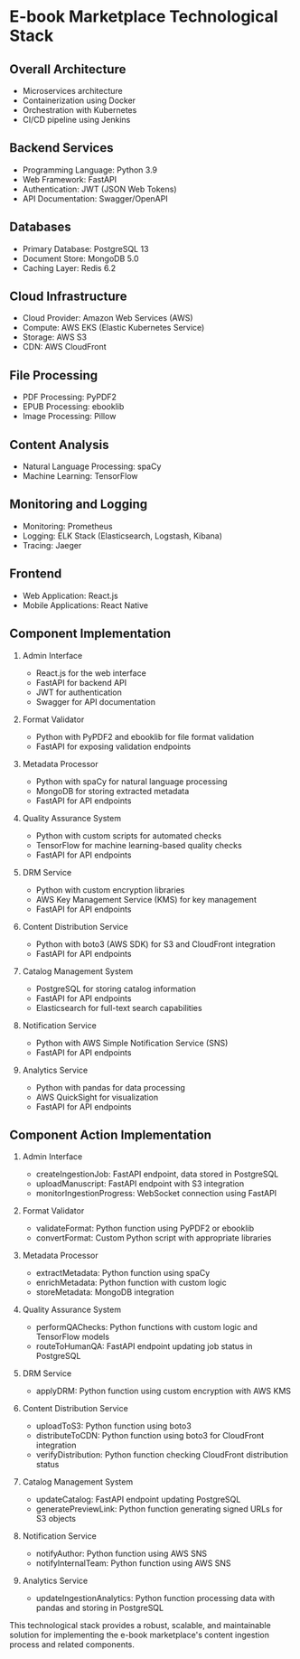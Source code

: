 # E-book Marketplace Technological Stack

## Overall Architecture
- Microservices architecture
- Containerization using Docker
- Orchestration with Kubernetes
- CI/CD pipeline using Jenkins

## Backend Services
- Programming Language: Python 3.9
- Web Framework: FastAPI
- Authentication: JWT (JSON Web Tokens)
- API Documentation: Swagger/OpenAPI

## Databases
- Primary Database: PostgreSQL 13
- Document Store: MongoDB 5.0
- Caching Layer: Redis 6.2

## Cloud Infrastructure
- Cloud Provider: Amazon Web Services (AWS)
- Compute: AWS EKS (Elastic Kubernetes Service)
- Storage: AWS S3
- CDN: AWS CloudFront

## File Processing
- PDF Processing: PyPDF2
- EPUB Processing: ebooklib
- Image Processing: Pillow

## Content Analysis
- Natural Language Processing: spaCy
- Machine Learning: TensorFlow

## Monitoring and Logging
- Monitoring: Prometheus
- Logging: ELK Stack (Elasticsearch, Logstash, Kibana)
- Tracing: Jaeger

## Frontend
- Web Application: React.js
- Mobile Applications: React Native

## Component Implementation

1. Admin Interface
   - React.js for the web interface
   - FastAPI for backend API
   - JWT for authentication
   - Swagger for API documentation

2. Format Validator
   - Python with PyPDF2 and ebooklib for file format validation
   - FastAPI for exposing validation endpoints

3. Metadata Processor
   - Python with spaCy for natural language processing
   - MongoDB for storing extracted metadata
   - FastAPI for API endpoints

4. Quality Assurance System
   - Python with custom scripts for automated checks
   - TensorFlow for machine learning-based quality checks
   - FastAPI for API endpoints

5. DRM Service
   - Python with custom encryption libraries
   - AWS Key Management Service (KMS) for key management
   - FastAPI for API endpoints

6. Content Distribution Service
   - Python with boto3 (AWS SDK) for S3 and CloudFront integration
   - FastAPI for API endpoints

7. Catalog Management System
   - PostgreSQL for storing catalog information
   - FastAPI for API endpoints
   - Elasticsearch for full-text search capabilities

8. Notification Service
   - Python with AWS Simple Notification Service (SNS)
   - FastAPI for API endpoints

9. Analytics Service
   - Python with pandas for data processing
   - AWS QuickSight for visualization
   - FastAPI for API endpoints

## Component Action Implementation

1. Admin Interface
   - createIngestionJob: FastAPI endpoint, data stored in PostgreSQL
   - uploadManuscript: FastAPI endpoint with S3 integration
   - monitorIngestionProgress: WebSocket connection using FastAPI

2. Format Validator
   - validateFormat: Python function using PyPDF2 or ebooklib
   - convertFormat: Custom Python script with appropriate libraries

3. Metadata Processor
   - extractMetadata: Python function using spaCy
   - enrichMetadata: Python function with custom logic
   - storeMetadata: MongoDB integration

4. Quality Assurance System
   - performQAChecks: Python functions with custom logic and TensorFlow models
   - routeToHumanQA: FastAPI endpoint updating job status in PostgreSQL

5. DRM Service
   - applyDRM: Python function using custom encryption with AWS KMS

6. Content Distribution Service
   - uploadToS3: Python function using boto3
   - distributeToCDN: Python function using boto3 for CloudFront integration
   - verifyDistribution: Python function checking CloudFront distribution status

7. Catalog Management System
   - updateCatalog: FastAPI endpoint updating PostgreSQL
   - generatePreviewLink: Python function generating signed URLs for S3 objects

8. Notification Service
   - notifyAuthor: Python function using AWS SNS
   - notifyInternalTeam: Python function using AWS SNS

9. Analytics Service
   - updateIngestionAnalytics: Python function processing data with pandas and storing in PostgreSQL

This technological stack provides a robust, scalable, and maintainable solution for implementing the e-book marketplace's content ingestion process and related components.
